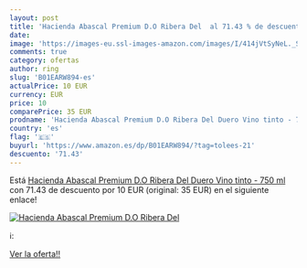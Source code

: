 ```yaml
---
layout: post
title: 'Hacienda Abascal Premium D.O Ribera Del  al 71.43 % de descuento'
date: 
image: 'https://images-eu.ssl-images-amazon.com/images/I/414jVtSyNeL._SL200_.jpg'
comments: true
category: ofertas
author: ring
slug: 'B01EARW894-es'
actualPrice: 10 EUR
currency: EUR
price: 10
comparePrice: 35 EUR
prodname: 'Hacienda Abascal Premium D.O Ribera Del Duero Vino tinto - 750 ml'
country: 'es'
flag: '🇪🇸'
buyurl: 'https://www.amazon.es/dp/B01EARW894/?tag=tolees-21'
descuento: '71.43'
---
```


Está [Hacienda Abascal Premium D.O Ribera Del Duero Vino tinto - 750 ml](https://www.amazon.es/dp/B01EARW894/?tag=tolees-21) con 71.43 de descuento por 10 EUR (original: 35 EUR) en el siguiente enlace!

[![Hacienda Abascal Premium D.O Ribera Del ](https://images-eu.ssl-images-amazon.com/images/I/414jVtSyNeL._SL200_.jpg)](https://www.amazon.es/dp/B01EARW894/?tag=tolees-21)

ℹ️:


[Ver la oferta!!](https://www.amazon.es/dp/B01EARW894/?tag=tolees-21)
